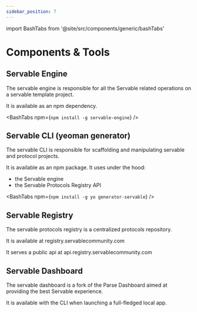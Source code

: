 ```yaml
---
sidebar_position: 7
---
```

import BashTabs from '@site/src/components/generic/bashTabs'

# Components & Tools

## Servable Engine

The servable engine is responsible for all the Servable related operations on a servable template project.

It is available as an npm dependency.

<BashTabs npm={`npm install -g servable-engine`} />

## Servable CLI (yeoman generator)

The servable CLI is responsible for scaffolding and manipulating servable and protocol projects.

It is available as an npm package. It uses under the hood:
- the Servable engine 
- the Servable Protocols Registry API

<BashTabs npm={`npm install -g yo generator-servable`} />


## Servable Registry

The servable protocols registry is a centralized  protocols repository.

It is available at registry.servablecommunity.com

It serves a public api at api.registry.servablecommunity.com

## Servable Dashboard

The servable dashboard is a fork of the Parse Dashboard aimed at providing the best Servable experience.

It is available with the CLI when launching a full-fledged local app.